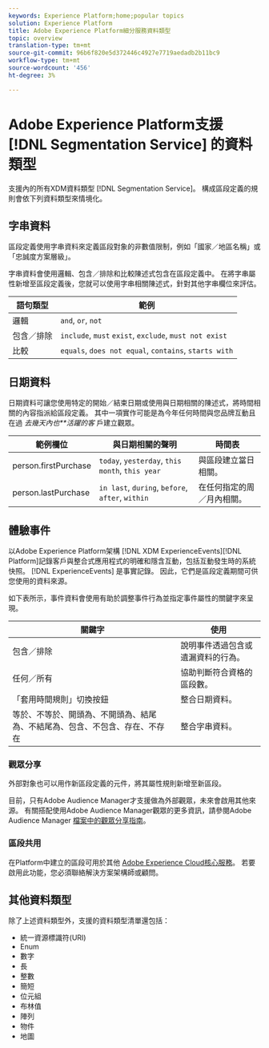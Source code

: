 ```yaml
---
keywords: Experience Platform;home;popular topics
solution: Experience Platform
title: Adobe Experience Platform細分服務資料類型
topic: overview
translation-type: tm+mt
source-git-commit: 96b6f820e5d372446c4927e7719aedadb2b11bc9
workflow-type: tm+mt
source-wordcount: '456'
ht-degree: 3%

---
```



# Adobe Experience Platform支援 [!DNL Segmentation Service] 的資料類型

支援內的所有XDM資料類型 [!DNL Segmentation Service]。 構成區段定義的規則會依下列資料類型來情境化。

## 字串資料

區段定義使用字串資料來定義區段對象的非數值限制，例如「國家／地區名稱」或「忠誠度方案層級」。

字串資料會使用邏輯、包含／排除和比較陳述式包含在區段定義中。 在將字串屬性新增至區段定義後，您就可以使用字串相關陳述式，針對其他字串欄位來評估。

| 語句類型 | 範例 |
| -------------- | -------- |
| 邏輯 | `and`, `or`, `not` |
| 包含／排除 | `include`, `must` `exist`, `exclude`, `must not exist` |
| 比較 | `equals`, `does not equal`, `contains`, `starts with` |

## 日期資料

日期資料可讓您使用特定的開始／結束日期或使用與日期相關的陳述式，將時間相關的內容指派給區段定義。 其中一項實作可能是為今年任何時間與您品牌互動且在過 *去幾天內也**活躍的客* 戶建立觀眾。

| 範例欄位 | 與日期相關的聲明 | 時間表 |
| ------------- | ------------------------ | --------- |
| person.firstPurchase | `today`, `yesterday`, `this month`, `this year` | 與區段建立當日相關。 |
| person.lastPurchase | `in last`, `during`, `before`, `after`, `within` | 在任何指定的周／月內相關。 |

## 體驗事件

以Adobe Experience Platform架構 [!DNL XDM ExperienceEvents][!DNL Platform]記錄客戶與整合式應用程式的明確和隱含互動，包括互動發生時的系統快照。 [!DNL ExperienceEvents] 是事實記錄。 因此，它們是區段定義期間可供您使用的資料來源。

如下表所示，事件資料會使用有助於調整事件行為並指定事件屬性的關鍵字來呈現。

| 關鍵字 | 使用 |
| ------- | --- |
| 包含／排除 | 說明事件透過包含或遺漏資料的行為。 |
| 任何／所有 | 協助判斷符合資格的區段數。 |
| 「套用時間規則」切換按鈕 | 整合日期資料。 |
| 等於、不等於、開頭為、不開頭為、結尾為、不結尾為、包含、不包含、存在、不存在 | 整合字串資料。 |

### 觀眾分享

外部對象也可以用作新區段定義的元件，將其屬性規則新增至新區段。

目前，只有Adobe Audience Manager才支援做為外部觀眾，未來會啟用其他來源。 有關搭配使用Adobe Audience Manager觀眾的更多資訊，請參閱Adobe Audience Manager [檔案中的觀眾分享指南](https://docs.adobe.com/content/help/en/audience-manager/user-guide/implementation-integration-guides/integration-experience-platform/aam-aep-audience-sharing.html)。

### 區段共用

在Platform中建立的區段可用於其他 [Adobe Experience Cloud核心服務](https://docs.adobe.com/content/help/zh-Hant/core-services/interface/experience-cloud.html)。 若要啟用此功能，您必須聯絡解決方案架構師或顧問。

## 其他資料類型

除了上述資料類型外，支援的資料類型清單還包括：

- 統一資源標識符(URI)
- Enum
- 數字
- 長
- 整數
- 簡短
- 位元組
- 布林值
- 陣列
- 物件
- 地圖